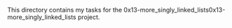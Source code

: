 This directory contains my tasks for the 0x13-more_singly_linked_lists0x13-more_singly_linked_lists project.
